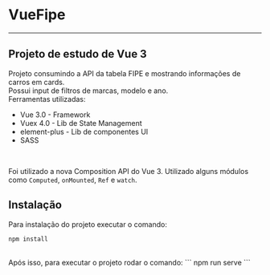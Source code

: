 # VueFipe

---

## Projeto de estudo de Vue 3  
Projeto consumindo a API da tabela FIPE e mostrando informações de carros em cards.  
Possui input de filtros de marcas, modelo e ano.  
Ferramentas utilizadas:  
* Vue 3.0      - Framework
* Vuex 4.0     - Lib de State Management
* element-plus - Lib de componentes UI
* SASS

<br>

Foi utilizado a nova Composition API do Vue 3. Utilizado alguns módulos como ``Computed``, ``onMounted``, ``Ref`` e 
``watch``.  


## Instalação
Para instalação do projeto executar o comando:  
```
npm install
```
<br>
Após isso, para executar o projeto rodar o comando:  
```
npm run serve
```
